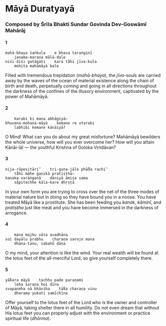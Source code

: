# Māyā Duratyayā

### Composed by Śrīla Bhakti Sundar Govinda Dev-Goswāmī Mahārāj

#### 1

    mahā-bhaya śaṅkula    e bhava taraṅginī
        janama-maraṇa mālā-dale
    niśi-diśi gatāgati    kara ta̐hi jīva-kula
        mohita mahāmāyā bale

Filled with tremendous trepidation (*mahā-bhaya*), the *jīva*-souls are carried away by the waves of the ocean of material existence along the chain of birth and death, perpetually coming and going in all directions throughout the darkness of the confines of the illusory environment, captivated by the power of Mahāmāyā.

#### 2

        karabi ki mana abhāgiyā—
    bhuvana-mohana-māyā    kemane re utarabi
        labhibi kemane kānāiyā?

O Mind! What can you do about my great misfortune? Mahāmāyā bewilders the whole universe, how will you ever overcome her? How will you attain Kānāi-lāl — the youthful Krishna of Goloka Vṛndāvan?

#### 3

    nija-rūpevitāri’    tri-guṇa-jāle phā̐da rachi’
        ta̐̐hi māhe gaṇikā pratiṣṭhā—
    kanaka varāṅganā    dāniyā āmiṣa sama
        sa̐pitechhe kāla-kare dhṛṣṭā

In your own form you are trying to cross over the net of the three modes of material nature but in doing so they have bound you in a noose. You have treated Māyā like a prostitute. She has been feeding you *kanak*, *kāminī*, and *pratiṣṭha* just like meat and you have become immersed in the darkness of arrogance.

#### 4

        mana majhu vāta avadhāna
    soi dayālu prabhu    charaṇa saroje mana
        dhana-tanu, sabahu̐ dāna

O my mind, your attention is like the wind. Your real wealth will be found at the lotus feet of the all-merciful Lord, so give yourself completely there.

#### 5

    yā̐kara māyā    tachhu pade paraṇami
        leha śaraṇa hoi dīna
    svapaneha nā bhāviha    tā̐ka charaṇa vinu
        dharama yukati samīchīna

Offer yourself to the lotus feet of the Lord who is the owner and controller of Māyā, taking shelter there in all humility. Do not even dream that without His lotus feet you can properly adjust with the environment or practice spiritual life (*dhārma*).

